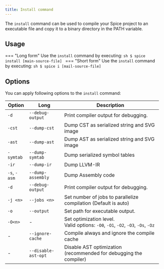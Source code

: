 ```yaml
---
title: Install command
---
```


The `install` command can be used to compile your Spice project to an executable file and copy it to a binary directory in the PATH variable.

## Usage
=== "Long form"
    Use the `install` command by executing:
    ```sh
    $ spice install [main-source-file]
    ```
=== "Short form"
    Use the `install` command by executing:
    ```sh
    $ spice i [mail-source-file]
    ```

## Options
You can apply following options to the `install` command:

| Option       | Long                | Description                                                                          |
|--------------|---------------------|--------------------------------------------------------------------------------------|
| `-d`         | `--debug-output`    | Print compiler output for debugging.                                                 |
| `-cst`       | `--dump-cst`        | Dump CST as serialized string and SVG image                                          |
| `-ast`       | `--dump-ast`        | Dump AST as serialized string and SVG image                                          |
| `-symtab`    | `--dump-symtab`     | Dump serialized symbol tables                                                        |
| `-ir`        | `--dump-ir`         | Dump LLVM-IR                                                                         |
| `-s`, `-asm` | `--dump-assembly`   | Dump Assembly code                                                                   |
| `-d`         | `--debug-output`    | Print compiler output for debugging.                                                 |
| `-j <n>`     | `--jobs <n>`        | Set number of jobs to parallelize compilation (Default is auto)                      |
| `-o`         | `--output`          | Set path for executable output.                                                      |
| `-O<n>`      | -                   | Set optimization level. <br> Valid options: `-O0`, `-O1`, `-O2`, `-O3`, `-Os`, `-Oz` |
| -            | `--ignore-cache`    | Compile always and ignore the compile cache                                          |
| -            | `--disable-ast-opt` | Disable AST optimization (recommended for debugging the compiler)                    |